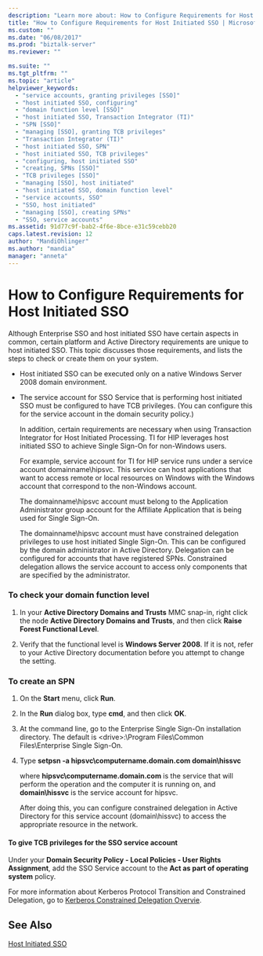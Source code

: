 ```yaml
---
description: "Learn more about: How to Configure Requirements for Host Initiated SSO"
title: "How to Configure Requirements for Host Initiated SSO | Microsoft Docs"
ms.custom: ""
ms.date: "06/08/2017"
ms.prod: "biztalk-server"
ms.reviewer: ""

ms.suite: ""
ms.tgt_pltfrm: ""
ms.topic: "article"
helpviewer_keywords:
  - "service accounts, granting privileges [SSO]"
  - "host initiated SSO, configuring"
  - "domain function level [SSO]"
  - "host initiated SSO, Transaction Integrator (TI)"
  - "SPN [SSO]"
  - "managing [SSO], granting TCB privileges"
  - "Transaction Integrator (TI)"
  - "host initiated SSO, SPN"
  - "host initiated SSO, TCB privileges"
  - "configuring, host initiated SSO"
  - "creating, SPNs [SSO]"
  - "TCB privileges [SSO]"
  - "managing [SSO], host initiated"
  - "host initiated SSO, domain function level"
  - "service accounts, SSO"
  - "SSO, host initiated"
  - "managing [SSO], creating SPNs"
  - "SSO, service accounts"
ms.assetid: 91d77c9f-bab2-4f6e-8bce-e31c59cebb20
caps.latest.revision: 12
author: "MandiOhlinger"
ms.author: "mandia"
manager: "anneta"
---
```

# How to Configure Requirements for Host Initiated SSO
Although Enterprise SSO and host initiated SSO have certain aspects in common, certain platform and Active Directory requirements are unique to host initiated SSO. This topic discusses those requirements, and lists the steps to check or create them on your system.

- Host initiated SSO can be executed only on a native Windows Server 2008 domain environment.

- The service account for SSO Service that is performing host initiated SSO must be configured to have TCB privileges. (You can configure this for the service account in the domain security policy.)

  In addition, certain requirements are necessary when using Transaction Integrator for Host Initiated Processing. TI for HIP leverages host initiated SSO to achieve Single Sign-On for non-Windows users.

  For example, service account for TI for HIP service runs under a service account domainname\hipsvc. This service can host applications that want to access remote or local resources on Windows with the Windows account that correspond to the non-Windows account.

  The domainname\hipsvc account must belong to the Application Administrator group account for the Affiliate Application that is being used for Single Sign-On.

  The domainname\hipsvc account must have constrained delegation privileges to use host initiated Single Sign-On. This can be configured by the domain administrator in Active Directory. Delegation can be configured for accounts that have registered SPNs. Constrained delegation allows the service account to access only components that are specified by the administrator.

### To check your domain function level

1.  In your **Active Directory Domains and Trusts** MMC snap-in, right click the node **Active Directory Domains and Trusts**, and then click **Raise Forest Functional Level**.

2.  Verify that the functional level is **Windows Server 2008**. If it is not, refer to your Active Directory documentation before you attempt to change the setting.

### To create an SPN

1. On the **Start** menu, click **Run**.

2. In the **Run** dialog box, type **cmd**, and then click **OK**.

3. At the command line, go to the Enterprise Single Sign-On installation directory. The default is \<drive\>:\Program Files\Common Files\Enterprise Single Sign-On.

4. Type **setpsn -a hipsvc\computername.domain.com domain\hissvc**

    where **hipsvc\computername.domain.com** is the service that will perform the operation and the computer it is running on, and **domain\hissvc** is the service account for hipsvc.

   After doing this, you can configure constrained delegation in Active Directory for this service account (domain\hissvc) to access the appropriate resource in the network.

#### To give TCB privileges for the SSO service account

Under your **Domain Security Policy - Local Policies - User Rights Assignment**, add the SSO Service account to the **Act as part of operating system** policy.

For more information about Kerberos Protocol Transition and Constrained Delegation, go to [Kerberos Constrained Delegation Overvie](/windows-server/security/kerberos/kerberos-constrained-delegation-overview).

## See Also
 [Host Initiated SSO](../core/host-initiated-sso.md)
